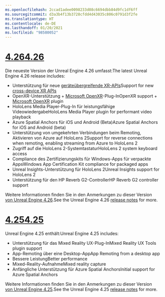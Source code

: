 ```yaml
---
ms.openlocfilehash: 2ccad1adee0098233d08c6694dbb84d9fc1df6ff
ms.sourcegitcommit: d3a3b4f13b3728cfdd4d43035c806c0791d3f2fe
ms.translationtype: HT
ms.contentlocale: de-DE
ms.lasthandoff: 01/20/2021
ms.locfileid: "98580052"
---
```

# <a name="426"></a>[<span data-ttu-id="7fa10-101">4.26</span><span class="sxs-lookup"><span data-stu-id="7fa10-101">4.26</span></span>](#tab/ue426)

<span data-ttu-id="7fa10-102">Die neueste Version der Unreal Engine 4.26 umfasst:</span><span class="sxs-lookup"><span data-stu-id="7fa10-102">The latest Unreal Engine 4.26 release includes:</span></span>
* <span data-ttu-id="7fa10-103">Unterstützung für neue [geräteübergreifende XR-APIs](../unreal-porting.md)</span><span class="sxs-lookup"><span data-stu-id="7fa10-103">Support for new [cross-device XR APIs](../unreal-porting.md)</span></span>
* <span data-ttu-id="7fa10-104">OpenXR-Unterstützung + [Microsoft OpenXR](https://github.com/microsoft/Microsoft-OpenXR-Unreal)-Plug-In</span><span class="sxs-lookup"><span data-stu-id="7fa10-104">OpenXR support + [Microsoft OpenXR](https://github.com/microsoft/Microsoft-OpenXR-Unreal) plugin</span></span> 
* <span data-ttu-id="7fa10-105">HoloLens Media Player-Plug-In für leistungsfähige Videowiedergabe</span><span class="sxs-lookup"><span data-stu-id="7fa10-105">HoloLens Media Player plugin for performant video playback</span></span>
* <span data-ttu-id="7fa10-106">Azure Spatial Anchors für iOS und Android (Beta)</span><span class="sxs-lookup"><span data-stu-id="7fa10-106">Azure Spatial Anchors for iOS and Android (beta)</span></span>
* <span data-ttu-id="7fa10-107">Unterstützung von umgekehrten Verbindungen beim Remoting, Aktivieren von Azure auf HoloLens 2</span><span class="sxs-lookup"><span data-stu-id="7fa10-107">Support for reverse connections when remoting, enabling streaming from Azure to HoloLens 2</span></span>
* <span data-ttu-id="7fa10-108">Zugriff auf die HoloLens 2-Systemtastatur</span><span class="sxs-lookup"><span data-stu-id="7fa10-108">HoloLens 2 system keyboard access</span></span>
* <span data-ttu-id="7fa10-109">Compliance des Zertifizierungskits für Windows-Apps für verpackte Apps</span><span class="sxs-lookup"><span data-stu-id="7fa10-109">Windows App Certification Kit compliance for packaged apps</span></span>
* <span data-ttu-id="7fa10-110">Unreal Insights-Unterstützung für HoloLens 2</span><span class="sxs-lookup"><span data-stu-id="7fa10-110">Unreal Insights support for HoloLens 2</span></span>
* <span data-ttu-id="7fa10-111">Unterstützung für den HP Reverb G2-Controller</span><span class="sxs-lookup"><span data-stu-id="7fa10-111">HP Reverb G2 controller support</span></span>

<span data-ttu-id="7fa10-112">Weitere Informationen finden Sie in den Anmerkungen zu dieser Version <a href="https://docs.unrealengine.com/Support/Builds/ReleaseNotes/4_26/index.html" target="_blank" title="Anmerkungen zu dieser Version von Unreal Engine 4.26"> von Unreal Engine 4.26</a>.</span><span class="sxs-lookup"><span data-stu-id="7fa10-112">See the Unreal Engine 4.26 <a href="https://docs.unrealengine.com/Support/Builds/ReleaseNotes/4_26/index.html" target="_blank" title="Unreal Engine 4.26 release notes">release notes</a> for more.</span></span> 


# <a name="425"></a>[<span data-ttu-id="7fa10-113">4.25</span><span class="sxs-lookup"><span data-stu-id="7fa10-113">4.25</span></span>](#tab/ue425)

<span data-ttu-id="7fa10-114">Unreal Engine 4.25 enthält:</span><span class="sxs-lookup"><span data-stu-id="7fa10-114">Unreal Engine 4.25 includes:</span></span>
* <span data-ttu-id="7fa10-115">Unterstützung für das Mixed Reality UX-Plug-In</span><span class="sxs-lookup"><span data-stu-id="7fa10-115">Mixed Reality UX Tools plugin support</span></span>
* <span data-ttu-id="7fa10-116">App-Remoting über eine Desktop-App</span><span class="sxs-lookup"><span data-stu-id="7fa10-116">App Remoting from a desktop app</span></span>
* <span data-ttu-id="7fa10-117">Bessere Leistung</span><span class="sxs-lookup"><span data-stu-id="7fa10-117">Better performance</span></span>
* <span data-ttu-id="7fa10-118">Mixed-Reality-Aufnahme</span><span class="sxs-lookup"><span data-stu-id="7fa10-118">Mixed reality capture</span></span>
* <span data-ttu-id="7fa10-119">Anfängliche Unterstützung für Azure Spatial Anchors</span><span class="sxs-lookup"><span data-stu-id="7fa10-119">Initial support for Azure Spatial Anchors</span></span>

<span data-ttu-id="7fa10-120">Weitere Informationen finden Sie in den Anmerkungen zu dieser Version <a href="https://docs.unrealengine.com/Support/Builds/ReleaseNotes/4_25/index.html" target="_blank" title="Anmerkungen zu dieser Version von Unreal Engine 4.25"> von Unreal Engine 4.25</a>.</span><span class="sxs-lookup"><span data-stu-id="7fa10-120">See the Unreal Engine 4.25 <a href="https://docs.unrealengine.com/Support/Builds/ReleaseNotes/4_25/index.html" target="_blank" title="Unreal Engine 4.25 release notes">release notes</a> for more.</span></span>